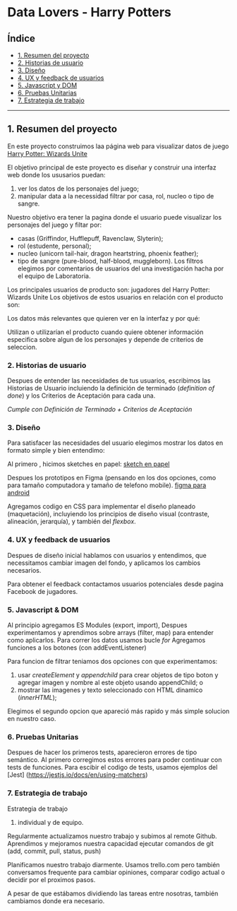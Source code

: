 # Data Lovers - Harry Potters

## Índice

* [1. Resumen del proyecto](#1-resumen-del-proyecto)
* [2. Historias de usuario](#2-historias-de-usuario)
* [3. Diseño](#3-diseño)
* [4. UX y feedback de usuarios](#4-UX-y-feedback-de-usuarios)
* [5. Javascript y DOM](#5-Javascript-y-DOM)
* [6. Pruebas Unitarias](#6-pruebas-Unitarias)
* [7. Estrategia de trabajo](#7-estrategia-de-trabajo)

***

## 1. Resumen del proyecto

En este proyecto construimos laa página web para visualizar datos de juego [Harry Potter: Wizards Unite](https://www.wizardingworld.com)

El objetivo principal de este proyecto es diseñar y construir una interfaz web donde los ususarios puedan:
1) ver los datos de los personajes del juego;
2) manipular data a la necessidad filtrar por casa, rol, nucleo o tipo de sangre.

Nuestro objetivo era tener la pagina donde el usuario puede visualizar los personajes del juego y filtar por:
- casas (Griffindor, Hufflepuff, Ravenclaw, Slyterin);
- rol (estudente, personal);
- nucleo (unicorn tail-hair, dragon heartstring, phoenix feather);
- tipo de sangre (pure-blood, half-blood, muggleborn).
Los filtros elegimos por comentarios de usuarios del una investigación hacha por el equipo de Laboratoria. 

Los principales usuarios de producto son: jugadores del Harry Potter: Wizards Unite
Los objetivos de estos usuarios en relación con el producto son:

Los datos más relevantes que quieren ver en la interfaz y por qué:

Utilizan o utilizarían el producto cuando quiere obtener información especifica sobre algun de los personajes y depende de criterios de seleccion. 

### 2. Historias de usuario

Despues de entender las necesidades de tus usuarios, escribimos las Historias
de Usuario incluiendo la definición de terminado (_definition of done_) y los
Criterios de Aceptación para cada una.

_Cumple con Definición de Terminado + Criterios de Aceptación_

### 3. Diseño

Para satisfacer las necesidades del usuario elegimos mostrar los datos en formato simple y bien entendimo:

Al primero , hicimos sketches en papel:
[sketch en papel](scketch.png)

Despues los prototipos en Figma (pensando en los dos opciones, como para tamaño computadora y tamaño de telefono mobile).
[figma para android](prototipoParaAndroid.png)


Agregamos codigo en CSS para implementar el diseño planeado (maquetación), incluyiendo los principios de diseño visual (contraste, alineación, jerarquía), y también del _flexbox_.

### 4. UX y feedback de usuarios

Despues de diseño inicial hablamos con usuarios y entendimos, que necessitamos cambiar imagen del fondo, y aplicamos los cambios necesarios. 

Para obtener el feedback contactamos usuarios potenciales desde pagina Facebook de jugadores. 

### 5. Javascript & DOM

Al principio agregamos ES Modules (export, import), 
Despues experimentamos y aprendimos sobre arrays (filter, map) para entender como aplicarlos. 
Para correr los datos usamos bucle _for_ 
Agregamos funciones a los botones (con addEventListener)

Para funcion de filtrar teniamos dos opciones con que experimentamos:
1) usar _createElement_ y _appendchild_ para crear objetos de tipo boton y agregar imagen y nombre al este objeto usando appendChild;
o
2) mostrar las imagenes y texto seleccionado con HTML dinamico (_innerHTML_);

Elegimos el segundo opcion que apareció más rapido y más simple solucion en nuestro caso. 


### 6. Pruebas Unitarias

Despues de hacer los primeros tests, aparecieron errores de tipo semántico. 
Al primero corregimos estos errores para poder continuar con tests de funciones. 
Para escibir el codigo de tests, usamos ejemplos del [Jest] (https://jestjs.io/docs/en/using-matchers)

### 7. Estrategia de trabajo

Estrategia de trabajo
1) individual 
y de equipo.

Regularmente actualizamos nuestro trabajo y subimos al remote Github. 
Aprendimos y mejoramos nuestra capacidad ejecutar comandos de git (add, commit, pull, status, push)

Planificamos nuestro trabajo diarmente. Usamos trello.com pero también conversamos frequente para cambiar opiniones, comparar codigo actual o decidir por el proximos pasos. 

A pesar de que estábamos dividiendo las tareas entre nosotras, también cambiamos donde era necesario.







